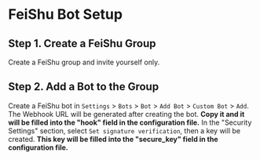 # FeiShu Bot Setup

## Step 1. Create a FeiShu Group

Create a FeiShu group and invite yourself only.

## Step 2. Add a Bot to the Group

Create a FeiShu bot in `Settings` > `Bots` > `Bot` > `Add Bot` > `Custom Bot` > `Add`.
The Webhook URL will be generated after creating the bot. **Copy it and it will be filled into the "hook" field in the configuration file.**
In the "Security Settings" section, select `Set signature verification`, then a key will be created. **This key will be filled into the "secure_key" field in the configuration file.**
